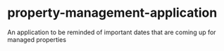 # property-management-application
An application to be reminded of important dates that are coming up for managed properties

